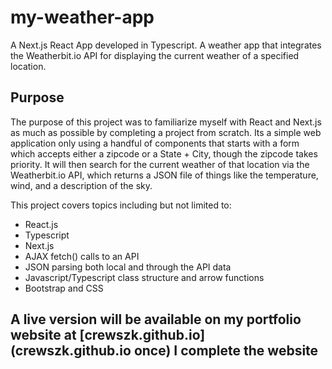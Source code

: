 # my-weather-app
A Next.js React App developed in Typescript. A weather app that integrates the Weatherbit.io API for displaying the current weather of a specified location.

## Purpose
The purpose of this project was to familiarize myself with React and Next.js as much as possible by completing a project from scratch. Its a simple web application
only using a handful of components that starts with a form which accepts either a zipcode or a State + City, though the zipcode takes priority. It will then search
for the current weather of that location via the Weatherbit.io API, which returns a JSON file of things like the temperature, wind, and a description of the sky.

This project covers topics including but not limited to:
- React.js
- Typescript
- Next.js
- AJAX fetch() calls to an API
- JSON parsing both local and through the API data
- Javascript/Typescript class structure and arrow functions
- Bootstrap and CSS

## A live version will be available on my portfolio website at [crewszk.github.io](crewszk.github.io once) I complete the website
